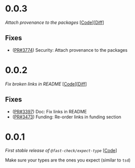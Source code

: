# 0.0.3

_Attach provenance to the packages_
[[Code](https://github.com/dubzzz/fast-check/tree/expect-type%2Fv0.0.3)][[Diff](https://github.com/dubzzz/fast-check/compare/expect-type%2Fv0.0.2...expect-type%2Fv0.0.3)]

## Fixes

- ([PR#3774](https://github.com/dubzzz/fast-check/pull/3774)) Security: Attach provenance to the packages

# 0.0.2

_Fix broken links in README_
[[Code](https://github.com/dubzzz/fast-check/tree/expect-type%2Fv0.0.2)][[Diff](https://github.com/dubzzz/fast-check/compare/expect-type%2Fv0.0.1...expect-type%2Fv0.0.2)]

## Fixes

- ([PR#3397](https://github.com/dubzzz/fast-check/pull/3397)) Doc: Fix links in README
- ([PR#3473](https://github.com/dubzzz/fast-check/pull/3473)) Funding: Re-order links in funding section

# 0.0.1

_First stable release of `@fast-check/expect-type`_
[[Code](https://github.com/dubzzz/fast-check/tree/expect-type%2Fv0.0.1)]

Make sure your types are the ones you expect (similar to `tsd`)
